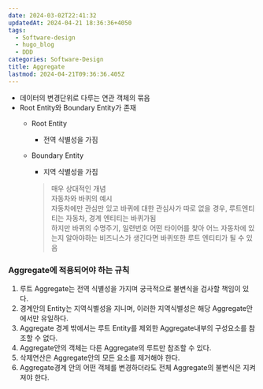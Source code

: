 ```yaml
---
date: 2024-03-02T22:41:32
updatedAt: 2024-04-21 18:36:36+4050
tags:
  - Software-design
  - hugo_blog
  - DDD
categories: Software-Design
title: Aggregate
lastmod: 2024-04-21T09:36:36.405Z
---
```

* 데이터의 변경단위로 다루는 연관 객체의 묶음
* Root Entity와 Boundary Entity가 존재
  * Root Entity
    * 전역 식별성을 가짐
  * Boundary Entity

    * 지역 식별성을 가짐

    > 매우 상대적인 개념\
    > 자동차와 바퀴의 예시\
    > 자동차에만 관심만 있고 바퀴에 대한 관심사가 따로 없을 경우, 루트엔티티는 자동차, 경계 엔티티는 바퀴가됨\
    > 하지만 바퀴의 수명주기, 일련번호 어떤 타이어를 찾아 어느 자동차에 있는지 알아야하는 비즈니스가 생긴다면 바퀴또한 루트 엔티티가 될 수 있음

### Aggregate에 적용되어야 하는 규칙

1. 루트 Aggregate는 전역 식별성을 가지며 궁극적으로 불변식을 검사할 책임이 있다.
2. 경계안의 Entity는 지역식별성을 지니며, 이러한 지역식별성은 해당 Aggregate안에서만 유일하다.
3. Aggregate 경계 밖에서는 루트 Entity를 제외한 Aggregate내부의 구성요소를 참조할 수 없다.
4. Aggregate안의 객체는 다른 Aggregate의 루트만 참조할 수 있다.
5. 삭제연산은 Aggregate안의 모든 요소를 제거해야 한다.
6. Aggregate경계 안의 어떤 객체를 변경하더라도 전체 Aggregate의 불변식은 지켜져야 한다.
